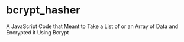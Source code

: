 # bcrypt_hasher
A JavaScript Code that Meant to Take a List of or an Array of Data and Encrypted it Using Bcrypt  

